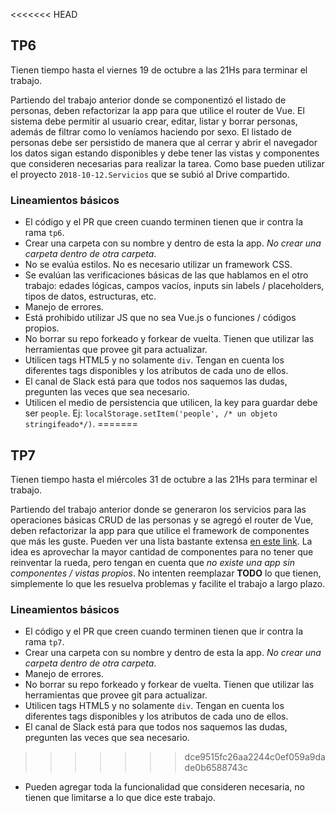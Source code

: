 <<<<<<< HEAD
## TP6

Tienen tiempo hasta el viernes 19 de octubre a las 21Hs para terminar el trabajo.

Partiendo del trabajo anterior donde se componentizó el listado de personas, deben refactorizar la app para que utilice el router de Vue. El sistema debe permitir al usuario crear, editar, listar y borrar personas, además de filtrar como lo veníamos haciendo por sexo. El listado de personas debe ser persistido de manera que al cerrar y abrir el navegador los datos sigan estando disponibles y debe tener las vistas y componentes que consideren necesarias para realizar la tarea. Como base pueden utilizar el proyecto `2018-10-12.Servicios` que se subió al Drive compartido. 

### Lineamientos básicos

- El código y el PR que creen cuando terminen tienen que ir contra la rama `tp6`.
- Crear una carpeta con su nombre y dentro de esta la app. *No crear una carpeta dentro de otra carpeta*.
- No se evalúa estilos. No es necesario utilizar un framework CSS.
- Se evalúan las verificaciones básicas de las que hablamos en el otro trabajo: edades lógicas, campos vacíos, inputs sin labels / placeholders, tipos de datos, estructuras, etc.
- Manejo de errores.
- Está prohibido utilizar JS que no sea Vue.js o funciones / códigos propios.
- No borrar su repo forkeado y forkear de vuelta. Tienen que utilizar las herramientas que provee git para actualizar.
- Utilicen tags HTML5 y no solamente `div`. Tengan en cuenta los diferentes tags disponibles y los atributos de cada uno de ellos.
- El canal de Slack está para que todos nos saquemos las dudas, pregunten las veces que sea necesario.
- Utilicen el medio de persistencia que utilicen, la key para guardar debe ser `people`. Ej: `localStorage.setItem('people', /* un objeto stringifeado*/)`.
=======
## TP7

Tienen tiempo hasta el miércoles 31 de octubre a las 21Hs para terminar el trabajo.

Partiendo del trabajo anterior donde se generaron los servicios para las operaciones básicas CRUD de las personas y se agregó el router de Vue, deben refactorizar la app para que utilice el framework de componentes que más les guste. Pueden ver una lista bastante extensa [en este link](https://github.com/vuejs/awesome-vue#frameworks). La idea es aprovechar la mayor cantidad de componentes para no tener que reinventar la rueda, pero tengan en cuenta que *no existe una app sin componentes / vistas propios*. No intenten reemplazar **TODO** lo que tienen, simplemente lo que les resuelva problemas y facilite el trabajo a largo plazo.

### Lineamientos básicos

- El código y el PR que creen cuando terminen tienen que ir contra la rama `tp7`.
- Crear una carpeta con su nombre y dentro de esta la app. *No crear una carpeta dentro de otra carpeta*.
- Manejo de errores.
- No borrar su repo forkeado y forkear de vuelta. Tienen que utilizar las herramientas que provee git para actualizar.
- Utilicen tags HTML5 y no solamente `div`. Tengan en cuenta los diferentes tags disponibles y los atributos de cada uno de ellos.
- El canal de Slack está para que todos nos saquemos las dudas, pregunten las veces que sea necesario.
>>>>>>> dce9515fc26aa2244c0ef059a9dade0b6588743c
- Pueden agregar toda la funcionalidad que consideren necesaria, no tienen que limitarse a lo que dice este trabajo.
